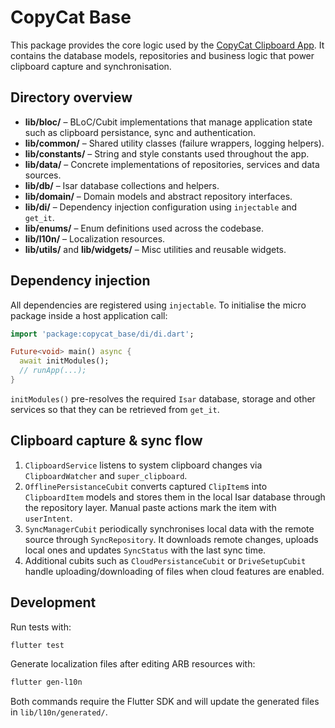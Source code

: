 # CopyCat Base

This package provides the core logic used by the [CopyCat Clipboard App](https://github.com/raj457036/copycat_clipboard). It contains the database models, repositories and business logic that power clipboard capture and synchronisation.

## Directory overview

- **lib/bloc/** – BLoC/Cubit implementations that manage application state such as clipboard persistance, sync and authentication.
- **lib/common/** – Shared utility classes (failure wrappers, logging helpers).
- **lib/constants/** – String and style constants used throughout the app.
- **lib/data/** – Concrete implementations of repositories, services and data sources.
- **lib/db/** – Isar database collections and helpers.
- **lib/domain/** – Domain models and abstract repository interfaces.
- **lib/di/** – Dependency injection configuration using `injectable` and `get_it`.
- **lib/enums/** – Enum definitions used across the codebase.
- **lib/l10n/** – Localization resources.
- **lib/utils/** and **lib/widgets/** – Misc utilities and reusable widgets.

## Dependency injection

All dependencies are registered using `injectable`. To initialise the micro package inside a host application call:

```dart
import 'package:copycat_base/di/di.dart';

Future<void> main() async {
  await initModules();
  // runApp(...);
}
```

`initModules()` pre-resolves the required `Isar` database, storage and other services so that they can be retrieved from `get_it`.

## Clipboard capture & sync flow

1. `ClipboardService` listens to system clipboard changes via `ClipboardWatcher` and `super_clipboard`.
2. `OfflinePersistanceCubit` converts captured `ClipItem`s into `ClipboardItem` models and stores them in the local Isar database through the repository layer. Manual paste actions mark the item with `userIntent`.
3. `SyncManagerCubit` periodically synchronises local data with the remote source through `SyncRepository`. It downloads remote changes, uploads local ones and updates `SyncStatus` with the last sync time.
4. Additional cubits such as `CloudPersistanceCubit` or `DriveSetupCubit` handle uploading/downloading of files when cloud features are enabled.

## Development

Run tests with:

```bash
flutter test
```

Generate localization files after editing ARB resources with:

```bash
flutter gen-l10n
```

Both commands require the Flutter SDK and will update the generated files in `lib/l10n/generated/`.
